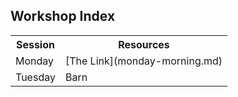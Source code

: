 ## Workshop Index

<table>
  <tr>
    <th>Session</th><th>Resources</th>
  </tr>
  <tr>
    <td>Monday</td><td>[The Link](monday-morning.md)</td>
  </tr>
  <tr>
    <td>Tuesday</td><td>Barn</td>
  </tr>
</table>

